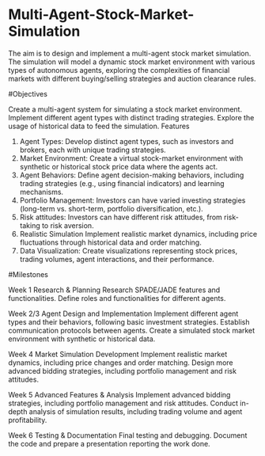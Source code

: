 # Multi-Agent-Stock-Market-Simulation

The aim is to design and implement a multi-agent stock market simulation. The simulation will model a dynamic stock
market environment with various types of autonomous agents, exploring the complexities of financial markets with
different buying/selling strategies and auction clearance rules.

#Objectives

Create a multi-agent system for simulating a stock market environment.
Implement different agent types with distinct trading strategies.
Explore the usage of historical data to feed the simulation.
Features
1. Agent Types: Develop distinct agent types, such as investors and brokers, each with unique trading strategies.
2. Market Environment: Create a virtual stock-market environment with synthetic or historical stock price data where
the agents act.
3. Agent Behaviors: Define agent decision-making behaviors, including trading strategies (e.g., using financial
indicators) and learning mechanisms.
4. Portfolio Management: Investors can have varied investing strategies (long-term vs. short-term, portfolio
diversification, etc.).
5. Risk attitudes: Investors can have different risk attitudes, from risk-taking to risk aversion.
6. Realistic Simulation Implement realistic market dynamics, including price fluctuations through historical data and
order matching.
7. Data Visualization: Create visualizations representing stock prices, trading volumes, agent interactions, and their
performance.

#Milestones

Week 1 Research & Planning
Research SPADE/JADE features and functionalities.
Define roles and functionalities for different agents.

Week 2/3 Agent Design and Implementation
Implement different agent types and their behaviors, following basic investment strategies.
Establish communication protocols between agents.
Create a simulated stock market environment with synthetic or historical data.

Week 4 Market Simulation Development
Implement realistic market dynamics, including price changes and order matching.
Design more advanced bidding strategies, including portfolio management and risk attitudes.

Week 5 Advanced Features & Analysis
Implement advanced bidding strategies, including portfolio management and risk attitudes.
Conduct in-depth analysis of simulation results, including trading volume and agent profitability.

Week 6 Testing & Documentation
Final testing and debugging.
Document the code and prepare a presentation reporting the work done.
